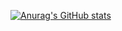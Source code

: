 [![Anurag's GitHub stats](https://github-readme-stats.vercel.app/api?username=Orangian)](https://github.com/anuraghazra/github-readme-stats)
